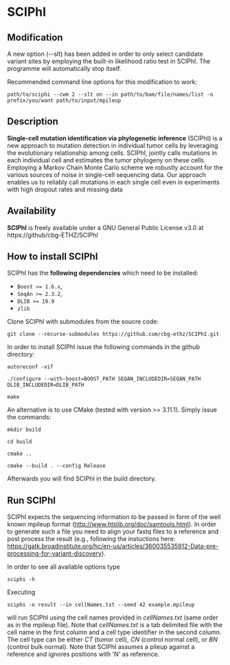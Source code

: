 # SCIPhI

## Modification

A new option (--slt) has been added in order to only select candidate variant sites by employing the built-in likelihood ratio test in SCIPhI. The programme will automatically stop itself. 

Recommended command line options for this modification to work:

`path/to/sciphi --cwm 2 --slt on --in path/to/bam/file/names/list -o prefix/you/want path/to/input/mpileup`

## Description

**Single-cell mutation identification via phylogenetic inference** (SCIPhI) is a new approach to mutation detection in individual tumor cells by leveraging the evolutionary relationship among cells. SCIPhI, jointly calls mutations in each individual cell and estimates the tumor phylogeny on these cells. Employing a Markov Chain Monte Carlo scheme we robustly account for the various sources of noise in single-cell sequencing data. Our approach enables us to reliably call mutations in each single cell even in experiments with high dropout rates and missing data

## Availability

**SCIPhI** is freely available under a GNU General Public License v3.0 at https://github/cbg-ETHZ/SCIPhI

## How to install **SCIPhI**

SCIPhI has the **following dependencies** which need to be installed:

* `Boost >= 1.6.x`,
* `SeqAn >= 2.3.2`,
* `DLIB >= 19.9`
* `zlib`

Clone SCIPhI with submodules from the soucre code:

`git clone --recurse-submodules https://github.com/cbg-ethz/SCIPhI.git`

In order to install SCIPhI issue the following commands in the github directory:

`autoreconf -vif`

`./configure --with-boost=BOOST_PATH SEQAN_INCLUDEDIR=SEQAN_PATH DLIB_INCLUDEDIR=DLIB_PATH`

`make`

An alternative is to use CMake (tested with version >= 3.11.1). Simply issue the commands:

`mkdir build`

`cd build`

`cmake ..`

`cmake --build . --config Release`

Afterwards you will find SCIPhI in the build directory.

## Run SCIPhI

SCIPhI expects the sequencing information to be passed in form of the well known mpileup format (http://www.htslib.org/doc/samtools.html). In order to generate such a file you need to align your fastq files to a reference and post process the result (e.g., following the instuctions here: https://gatk.broadinstitute.org/hc/en-us/articles/360035535912-Data-pre-processing-for-variant-discovery). 

In order to see all available options type

`sciphi -h`

Executing

`sciphi -o result --in cellNames.txt --seed 42 example.mpileup`

will run SCIPhI using the cell names provided in *cellNames.txt* (same order as in the mpileup file). Note that *cellNames.txt* is a tab delimited file with the cell name in the first column and a cell type identifier in the second column. The cell type can be either *CT* (tumor cell), *CN* (control normal cell), or *BN* (control bulk normal). Note that SCIPhI assumes a pileup against a reference and ignores positions with 'N' as reference.

